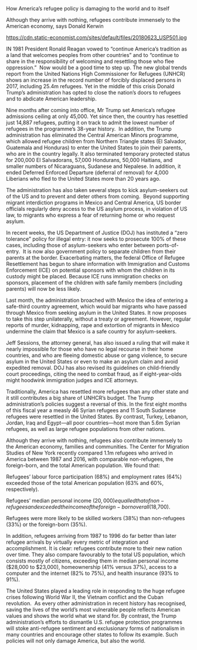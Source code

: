 How America’s refugee policy is damaging to the world and to itself

Although they arrive with nothing, refugees contribute immensely to the American economy, says Donald Kerwin

https://cdn.static-economist.com/sites/default/files/20180623_USP501.jpg

IN 1981 President Ronald Reagan vowed to “continue America’s tradition as a land that welcomes peoples from other countries” and to “continue to share in the responsibility of welcoming and resettling those who flee oppression.”  Now would be a good time to step up. The new global trends report from the United Nations High Commissioner for Refugees (UNHCR) shows an increase in the record number of forcibly displaced persons in 2017, including 25.4m refugees. Yet in the middle of this crisis Donald Trump’s administration has opted to close the nation’s doors to refugees and to abdicate American leadership.

Nine months after coming into office, Mr Trump set America’s refugee admissions ceiling at only 45,000. Yet since then, the country has resettled just 14,887 refugees, putting it on track to admit the lowest number of refugees in the programme’s 38-year history.  In addition, the Trump administration has eliminated the Central American Minors programme, which allowed refugee children from Northern Triangle states (El Salvador, Guatemala and Honduras) to enter the United States to join their parents, who are in the country legally. It also terminated temporary protected status for 200,000 El Salvadorans, 57,000 Hondurans, 50,000 Haitians, and smaller numbers of Nicaraguans, Sudanese and Nepalese. In addition, it ended Deferred Enforced Departure (deferral of removal) for 4,000 Liberians who fled to the United States more than 20 years ago.

The administration has also taken several steps to kick asylum-seekers out of the US and to prevent and deter others from coming.  Beyond supporting migrant interdiction programs in Mexico and Central America, US border officials regularly deny access to the US asylum process, in violation of US law, to migrants who express a fear of returning home or who request asylum.  

In recent weeks, the US Department of Justice (DOJ) has instituted a “zero tolerance” policy for illegal entry: it now seeks to prosecute 100% of these cases, including those of asylum-seekers who enter between ports-of-entry.  It is now also government policy to separate children from their parents at the border. Exacerbating matters, the federal Office of Refugee Resettlement has begun to share information with Immigration and Customs Enforcement (ICE) on potential sponsors with whom the children in its custody might be placed. Because ICE runs immigration checks on sponsors, placement of the children with safe family members (including parents) will now be less likely.

Last month, the administration broached with Mexico the idea of entering a safe-third country agreement, which would bar migrants who have passed through Mexico from seeking asylum in the United States. It now proposes to take this step unilaterally, without a treaty or agreement. However, regular reports of murder, kidnapping, rape and extortion of migrants in Mexico undermine the claim that Mexico is a safe country for asylum-seekers.

Jeff Sessions, the attorney general, has also issued a ruling that will make it nearly impossible for those who have no legal recourse in their home countries, and who are fleeing domestic abuse or gang violence, to secure asylum in the United States or even to make an asylum claim and avoid expedited removal. DOJ has also revised its guidelines on child-friendly court proceedings, citing the need to combat fraud, as if eight-year-olds might hoodwink immigration judges and ICE attorneys.

Traditionally, America has resettled more refugees than any other state and it still contributes a big share of UNHCR’s budget. The Trump administration’s policies suggest a reversal of this. In the first eight months of this fiscal year a measly 46 Syrian refugees and 11 South Sudanese refugees were resettled in the United States. By contrast, Turkey, Lebanon, Jordan, Iraq and Egypt—all poor countries—host more than 5.6m Syrian refugees, as well as large refugee populations from other nations.

Although they arrive with nothing, refugees also contribute immensely to the American economy, families and communities. The Center for Migration Studies of New York recently compared 1.1m refugees who arrived in America between 1987 and 2016, with comparable non-refugees, the foreign-born, and the total American population. We found that:

Refugees’ labour force participation (68%) and employment rates (64%) exceeded those of the total American population (63% and 60%, respectively).

Refugees’ median personal income ($20,000) equalled that of non-refugees and exceeded the income of the foreign-born overall ($18,700).

Refugees were more likely to be skilled workers (38%) than non-refugees (33%) or the foreign-born (35%).

In addition, refugees arriving from 1987 to 1996 do far better than later refugee arrivals by virtually every metric of integration and accomplishment. It is clear: refugees contribute more to their new nation over time. They also compare favourably to the total US population, which consists mostly of citizens, exceeding them in median personal income ($28,000 to $23,000), homeownership (41% versus 37%), access to a computer and the internet (82% to 75%), and health insurance (93% to 91%).

The United States played a leading role in responding to the huge refugee crises following World War II, the Vietnam conflict and the Cuban revolution.  As every other administration in recent history has recognised, saving the lives of the world’s most vulnerable people reflects American values and shows the world what we stand for. By contrast, the Trump administration’s efforts to dismantle U.S. refugee protection programmes will stoke anti-refugee sentiment and exclusionary forms of nationalism in many countries and encourage other states to follow its example. Such policies will not only damage America, but also the world.